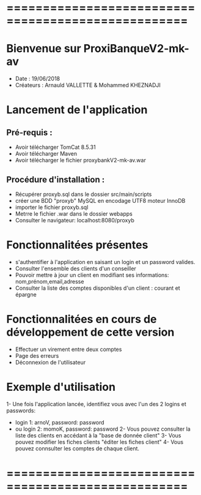 # ===================================================

# Bienvenue sur ProxiBanqueV2-mk-av
* Date : 19/06/2018
* Créateurs : Arnauld VALLETTE & Mohammed KHEZNADJI 

# Lancement de l'application

## Pré-requis : 
* Avoir télécharger TomCat 8.5.31
* Avoir télécharger Maven
* Avoir télécharger le fichier proxybankV2-mk-av.war

## Procédure d'installation :
* Récupérer proxyb.sql dans le dossier src/main/scripts
* créer une BDD "proxyb" MySQL en encodage UTF8 moteur InnoDB
* importer le fichier proxyb.sql
* Metrre le fichier .war dans le dossier webapps  
* Consulter le navigateur: localhost:8080/proxyb
# Fonctionnalitées présentes
* s'authentifier à l'application en saisant un login et un password valides.
* Consulter l'ensemble des clients d'un conseiller
* Pouvoir mettre à jour un client en modifiant ses informations: nom,prénom,email,adresse
* Consulter la liste des comptes disponibles d'un client : courant et épargne
# Fonctionnalitées en cours de développement de cette version
* Effectuer un virement entre deux comptes
* Page des erreurs
* Déconnexion de l'utilisateur
# Exemple d'utilisation
1- Une fois l'application lancée, identifiez vous avec l'un des 2 logins  et passwords:
* login 1: arnoV, password: password 
* ou login 2: momoK,  password: password
2- Vous pouvez consulter la liste des clients en accédant à la "base de donnée client"
3- Vous pouvez modifier les fiches clients "éditer les fiches client"
4- Vous pouvez connsulter les comptes de chaque client.

# ===================================================
